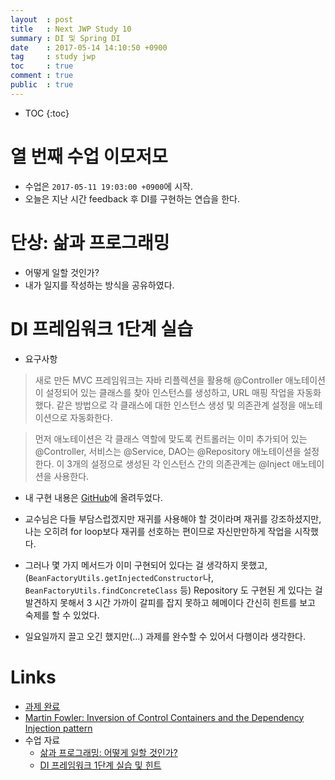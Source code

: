 ```yaml
---
layout  : post
title   : Next JWP Study 10
summary : DI 및 Spring DI
date    : 2017-05-14 14:10:50 +0900
tag     : study jwp
toc     : true
comment : true
public  : true
---
```

* TOC
{:toc}

# 열 번째 수업 이모저모

* 수업은 `2017-05-11 19:03:00 +0900`에 시작.
* 오늘은 지난 시간 feedback 후 DI를 구현하는 연습을 한다.

# 단상: 삶과 프로그래밍

* 어떻게 일할 것인가?
* 내가 일지를 작성하는 방식을 공유하였다.

# DI 프레임워크 1단계 실습

* 요구사항

> 새로 만든 MVC 프레임워크는 자바 리플렉션을 활용해 @Controller 애노테이션이 설정되어 있는 클래스를 찾아 인스턴스를 생성하고, URL 매핑 작업을 자동화했다. 같은 방법으로 각 클래스에 대한 인스턴스 생성 및 의존관계 설정을 애노테이션으로 자동화한다.

> 먼저 애노테이션은 각 클래스 역할에 맞도록 컨트롤러는 이미 추가되어 있는 @Controller, 서비스는 @Service, DAO는 @Repository 애노테이션을 설정한다. 이 3개의 설정으로 생성된 각 인스턴스 간의 의존관계는 @Inject 애노테이션을 사용한다.

* 내 구현 내용은 [GitHub](https://github.com/johngrib/jwp-basic/tree/step10-johngrib)에 올려두었다.

* 교수님은 다들 부담스럽겠지만 재귀를 사용해야 할 것이라며 재귀를 강조하셨지만, 나는 오히려 for loop보다 재귀를 선호하는 편이므로 자신만만하게 작업을 시작했다.

* 그러나 몇 가지 메서드가 이미 구현되어 있다는 걸 생각하지 못했고, (`BeanFactoryUtils.getInjectedConstructor`나, `BeanFactoryUtils.findConcreteClass` 등) Repository 도 구현된 게 있다는 걸 발견하지 못해서 3 시간 가까이 갈피를 잡지 못하고 헤메이다 간신히 힌트를 보고 숙제를 할 수 있었다.

* 일요일까지 끌고 오긴 했지만(...) 과제를 완수할 수 있어서 다행이라 생각한다.

# Links

* [과제 완료](https://github.com/johngrib/jwp-basic/tree/step10-johngrib)
* [Martin Fowler: Inversion of Control Containers and the Dependency Injection pattern](https://www.martinfowler.com/articles/injection.html#FormsOfDependencyInjection)
* 수업 자료
    * [삶과 프로그래밍: 어떻게 일할 것인가?](https://nextstep.camp/courses/-KgDNT4rfavb_BzYLBXr/-KgqHPfpV1xrdi1_T9ne/lessons/-Ki7rZnr3DpctbqOtJQn)
    * [DI 프레임워크 1단계 실습 및 힌트](https://nextstep.camp/courses/-KgDNT4rfavb_BzYLBXr/-Kf9qPOW42m1nnuoyvXz/lessons/-KiXzwhTznbMAcSlMO7w)
